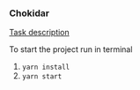 ### Chokidar

[Task description](https://github.com/evolution-gaming/typescript-bootcamp/tree/main/homeworks/09-node-chokidar)

To start the project run in terminal

1. `yarn install`
2. `yarn start`

